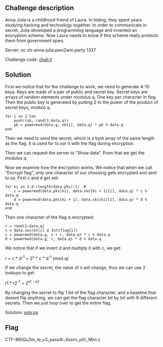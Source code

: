 ## Challenge description
Anna Julia is a childhood friend of Laura. In hiding, they spent years studying hacking and technology together. In order to communicate in secret, Julia developed a programming language and invented an encryption scheme. Now Laura needs to know if this scheme really protects them from government spies.

Server: nc oh-anna-julia.pwn2win.party 1337

Challenge code: [chall.jl](chall.jl)

## Solution
First we notice that for the challenge to work, we need to generate 4-10 keys. Keys are made of a pair of public and secret key. Secret keys are arrays of random elements under modulus q. One key per character in flag. Then the public key is generated by putting 2 to the power of the product of secret keys, modulo q.
```
for i in 1:len
    push!(sk, rand(1:data.q)) 
    pk = powermod(data.g, sk[i], data.q) * pk % data.q
end
```
Then we need to send the secret, which is a byte array of the same length as the flag. It is used for to xor it with the flag during encryption.

Then we can request the server to "Show data". From that we get the modulus q.

Now we examine how the encryption works. We notice that when we call "Encrypt flag", only one character of our choosing gets encrypted and sent to us.
First c and d get set:
```
for ki in 1:2:(length(data.pks)-1)  # 
    c = powermod(data.pks[ki], data.sks[ki + 1][i], data.q) * c % data.q
    d = powermod(data.pks[ki + 1], data.sks[ki][i], data.q) * d % data.q
end
```
Then one character of the flag is encrypted:
```
r = rand(1:data.q) 
s = data.secret[i] ⊻ Int(flag[i]) 
c = powermod(data.g, s + r, data.q) * c % data.q
d = powermod(data.g, r, data.q) * d % data.q
```
We notice that if we invert d and multiply it with c, we get:

r = c * d<sup>-1</sup> = 2<sup>s</sup> * c * d<sup>-1</sup> (mod q)

If we change the secret, the value of s will change, thus we can use 2 lookups to get:

r1 * r2<sup>-1</sup> = 2<sup>s1 - s2</sup>

By changing the secret to flip 1 bit of the flag character, and a baseline that doesnt flip anything, we can get the flag character bit by bit with 9 different secrets. Then we just loop over to get the entire flag.

Solution: [solv.py](solv.py)
## Flag
CTF-BR{Qu3m_te_v3_pass4r_4ssim_p0r_Mim.}
